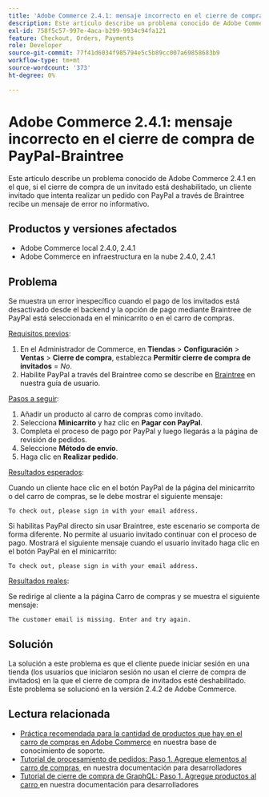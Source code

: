 ```yaml
---
title: 'Adobe Commerce 2.4.1: mensaje incorrecto en el cierre de compra de PayPal-Braintree'
description: Este artículo describe un problema conocido de Adobe Commerce 2.4.1 en el que, si el cierre de compra de un invitado está deshabilitado, un cliente invitado que intenta realizar un pedido con PayPal a través de Braintree recibe un mensaje de error no informativo.
exl-id: 758f5c57-997e-4aca-b299-9934c94fa121
feature: Checkout, Orders, Payments
role: Developer
source-git-commit: 77f41d6034f985794e5c5b89cc007a69858683b9
workflow-type: tm+mt
source-wordcount: '373'
ht-degree: 0%

---
```


# Adobe Commerce 2.4.1: mensaje incorrecto en el cierre de compra de PayPal-Braintree

Este artículo describe un problema conocido de Adobe Commerce 2.4.1 en el que, si el cierre de compra de un invitado está deshabilitado, un cliente invitado que intenta realizar un pedido con PayPal a través de Braintree recibe un mensaje de error no informativo.

## Productos y versiones afectados

* Adobe Commerce local 2.4.0, 2.4.1
* Adobe Commerce en infraestructura en la nube 2.4.0, 2.4.1

## Problema

Se muestra un error inespecífico cuando el pago de los invitados está desactivado desde el backend y la opción de pago mediante Braintree de PayPal está seleccionada en el minicarrito o en el carro de compras.

<u>Requisitos previos</u>:

1. En el Administrador de Commerce, en **Tiendas** > **Configuración** > **Ventas** > **Cierre de compra**, establezca **Permitir cierre de compra de invitados** = *No*.
1. Habilite PayPal a través del Braintree como se describe en [Braintree](https://experienceleague.adobe.com/es/docs/commerce-admin/stores-sales/payments/braintree?) en nuestra guía de usuario.

<u>Pasos a seguir</u>:

1. Añadir un producto al carro de compras como invitado.
1. Selecciona **Minicarrito** y haz clic en **Pagar con PayPal**.
1. Completa el proceso de pago por PayPal y luego llegarás a la página de revisión de pedidos.
1. Seleccione **Método de envío**.
1. Haga clic en **Realizar pedido**.

<u>Resultados esperados</u>:

Cuando un cliente hace clic en el botón PayPal de la página del minicarrito o del carro de compras, se le debe mostrar el siguiente mensaje:

<pre><code class="language-bash">To check out, please sign in with your email address.</code></pre>

Si habilitas PayPal directo sin usar Braintree, este escenario se comporta de forma diferente. No permite al usuario invitado continuar con el proceso de pago. Mostrará el siguiente mensaje cuando el usuario invitado haga clic en el botón PayPal en el minicarrito:

<pre><code class="language-bash">To check out, please sign in with your email address.</code></pre>

<u>Resultados reales</u>:

Se redirige al cliente a la página Carro de compras y se muestra el siguiente mensaje:

<pre><code class="language-bash">The customer email is missing. Enter and try again.</code></pre>

## Solución

La solución a este problema es que el cliente puede iniciar sesión en una tienda (los usuarios que iniciaron sesión no usan el cierre de compra de invitados) en la que el cierre de compra de invitados esté deshabilitado. Este problema se solucionó en la versión 2.4.2 de Adobe Commerce.

## Lectura relacionada

* [Práctica recomendada para la cantidad de productos que hay en el carro de compras en Adobe Commerce](https://support.magento.com/hc/en-us/articles/360048550332) en nuestra base de conocimiento de soporte.
* [Tutorial de procesamiento de pedidos: Paso 1. Agregue elementos al carro de compras &#x200B;](https://developer.adobe.com/commerce/webapi/rest/tutorials/orders/order-add-items/) en nuestra documentación para desarrolladores
* [Tutorial de cierre de compra de GraphQL: Paso 1. Agregue productos al carro &#x200B;](https://developer.adobe.com/commerce/webapi/graphql/tutorials/checkout/add-product-to-cart/) en nuestra documentación para desarrolladores
